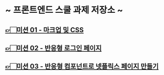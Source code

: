 # ~ 프론트엔드 스쿨 과제 저장소 ~

## [👉🏻미션 01 - 마크업 및 CSS](https://swlee2973.github.io/home-work/mission-01/mission-01.html "미션01 페이지 이동")
## [👉🏻미션 02 - 반응형 로그인 페이지](https://swlee2973.github.io/home-work/mission-02/mission-02.html "미션02 페이지 이동")
## [👉🏻미션 03 - 반응형 컴포넌트로 넷플릭스 페이지 만들기](https://swlee2973.github.io/home-work/mission-03/mission-03.html "미션03 페이지 이동")
